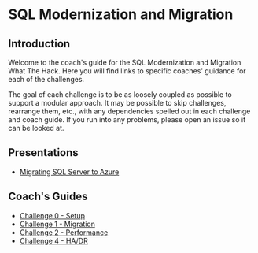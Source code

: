 # SQL Modernization and Migration

## Introduction
Welcome to the coach's guide for the SQL Modernization and Migration What The Hack. Here you will find links to specific coaches' guidance for each of the challenges.

The goal of each challenge is to be as loosely coupled as possible to support a modular approach. It may be possible to skip challenges, rearrange them, etc., with any dependencies spelled out in each challenge and coach guide. If you run into any problems, please open an issue so it can be looked at.

## Presentations

* [Migrating SQL Server to Azure](./assets/SQLMigration.pptx)

## Coach's Guides

* [Challenge 0 - Setup](./Solutions/Solution00.md)
* [Challenge 1 - Migration](./Solutions/Solution01.md)
* [Challenge 2 - Performance](./Solutions/Solution00.md)
* [Challenge 4 - HA/DR](./Solutions/Solution04.md)

